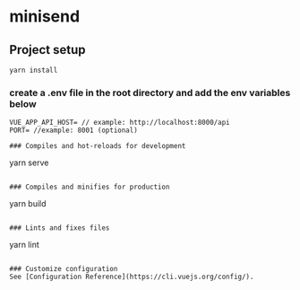 # minisend

## Project setup
```
yarn install
```
### create a .env file in the root directory and add the env variables below
```
VUE_APP_API_HOST= // example: http://localhost:8000/api
PORT= //example: 8001 (optional)

### Compiles and hot-reloads for development
```
yarn serve
```

### Compiles and minifies for production
```
yarn build
```

### Lints and fixes files
```
yarn lint
```

### Customize configuration
See [Configuration Reference](https://cli.vuejs.org/config/).
